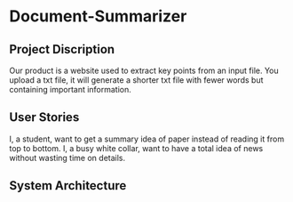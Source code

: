 # Document-Summarizer
## Project Discription
Our product is a website used to extract key points from an input file. You upload a txt file, it will generate a shorter txt file with fewer words but containing important information.
## User Stories
I, a student, want to get a summary idea of paper instead of reading it from top to bottom.
I, a busy white collar, want to have a total idea of news without wasting time on details.
## System Architecture
